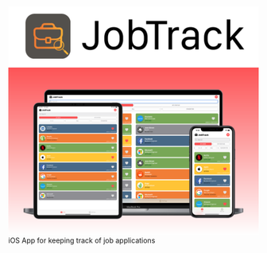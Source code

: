 ![App Logo](/images/logo.png)
![App Screenshot](/images/image.png)
iOS App for keeping track of job applications

